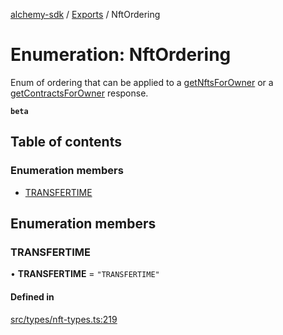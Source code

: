 [alchemy-sdk](../README.md) / [Exports](../modules.md) / NftOrdering

# Enumeration: NftOrdering

Enum of ordering that can be applied to a [getNftsForOwner](../classes/NftNamespace.md#getnftsforowner) or a
[getContractsForOwner](../classes/NftNamespace.md#getcontractsforowner) response.

**`beta`**

## Table of contents

### Enumeration members

- [TRANSFERTIME](NftOrdering.md#transfertime)

## Enumeration members

### TRANSFERTIME

• **TRANSFERTIME** = `"TRANSFERTIME"`

#### Defined in

[src/types/nft-types.ts:219](https://github.com/alchemyplatform/alchemy-sdk-js/blob/ae0aa3f0/src/types/nft-types.ts#L219)
